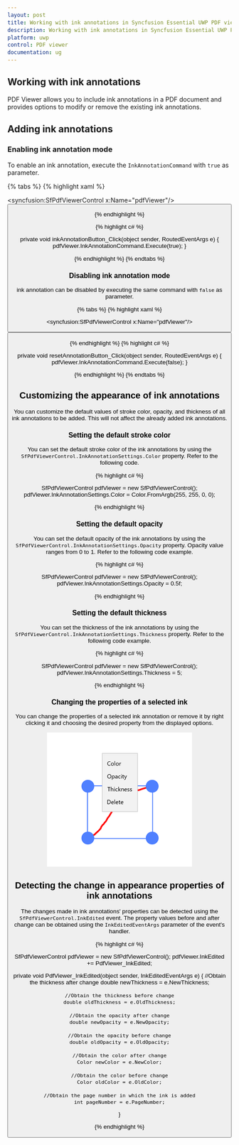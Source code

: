 ```yaml
---
layout: post
title: Working with ink annotations in Syncfusion Essential UWP PDF viewer.
description: Working with ink annotations in Syncfusion Essential UWP PDF viewer.
platform: uwp
control: PDF viewer
documentation: ug
---
```


## Working with ink annotations

PDF Viewer allows you to include ink annotations in a PDF document and provides options to modify or remove the existing ink annotations.

## Adding ink annotations

### Enabling ink annotation mode

To enable an ink annotation, execute the `InkAnnotationCommand` with `true` as parameter.

{% tabs %}
{% highlight xaml %}

<syncfusion:SfPdfViewerControl x:Name="pdfViewer"/>
<Button x:Name="inkAnnotationButton" Click="inkAnnotationButton_Click"/>

{% endhighlight %}

{% highlight c# %}

private void inkAnnotationButton_Click(object sender, RoutedEventArgs e)
{
	pdfViewer.InkAnnotationCommand.Execute(true);
}

{% endhighlight %}
{% endtabs %}

### Disabling ink annotation mode

ink annotation can be disabled by executing the same command with `false` as parameter. 

{% tabs %}
{% highlight xaml %}

<syncfusion:SfPdfViewerControl x:Name="pdfViewer"/>
<Button x:Name="resetAnnotationButton" Click="resetAnnotationButton_Click" />

{% endhighlight %}
{% highlight c# %}

private void resetAnnotationButton_Click(object sender, RoutedEventArgs e)
{
	pdfViewer.InkAnnotationCommand.Execute(false);
}

{% endhighlight %}
{% endtabs %}

## Customizing the appearance of ink annotations

You can customize the default values of stroke color, opacity, and thickness of all ink annotations to be added. This will not affect the already added ink annotations.

### Setting the default stroke color

You can set the default stroke color of the ink annotations by using the `SfPdfViewerControl.InkAnnotationSettings.Color` property. Refer to the following code. 
 
{% highlight c# %}

SfPdfViewerControl pdfViewer = new SfPdfViewerControl();
pdfViewer.InkAnnotationSettings.Color = Color.FromArgb(255, 255, 0, 0);

{% endhighlight %}

### Setting the default opacity

You can set the default opacity of the ink annotations by using the `SfPdfViewerControl.InkAnnotationSettings.Opacity` property. Opacity value ranges from 0 to 1. Refer to the following code example.

{% highlight c# %}

SfPdfViewerControl pdfViewer = new SfPdfViewerControl();
pdfViewer.InkAnnotationSettings.Opacity = 0.5f; 

{% endhighlight %}

### Setting the default thickness

You can set the thickness of the ink annotations by using the `SfPdfViewerControl.InkAnnotationSettings.Thickness` property. Refer to the following code example. 

{% highlight c# %}

SfPdfViewerControl pdfViewer = new SfPdfViewerControl();
pdfViewer.InkAnnotationSettings.Thickness = 5;

{% endhighlight %}

### Changing the properties of a selected ink

You can change the properties of a selected ink annotation or remove it by right clicking it and choosing the desired property from the displayed options.

![](images/image2.png)

## Detecting the change in appearance properties of ink annotations

The changes made in ink annotations' properties can be detected using the `SfPdfViewerControl.InkEdited` event. The property values before and after change can be obtained using the `InkEditedEventArgs` parameter of the event's handler. 

{% highlight c# %}

SfPdfViewerControl pdfViewer = new SfPdfViewerControl();
pdfViewer.InkEdited += PdfViewer_InkEdited;

private void PdfViewer_InkEdited(object sender, InkEditedEventArgs e)
{
	//Obtain the thickness after change
	double newThickness = e.NewThickness;
	
	//Obtain the thickness before change
	double oldThickness = e.OldThickness;
	
	//Obtain the opacity after change
	double newOpacity = e.NewOpacity;
	
	//Obtain the opacity before change
	double oldOpacity = e.OldOpacity;
	
	//Obtain the color after change
	Color newColor = e.NewColor;
	
	//Obtain the color before change
	Color oldColor = e.OldColor;
	
	//Obtain the page number in which the ink is added
	int pageNumber = e.PageNumber;
}

{% endhighlight %}